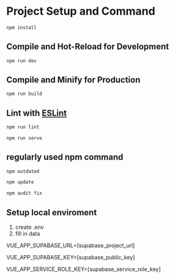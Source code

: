 # Project Setup and Command

```sh
npm install
```

## Compile and Hot-Reload for Development

```sh
npm run dev
```

## Compile and Minify for Production

```sh
npm run build
```

## Lint with [ESLint](https://eslint.org/)

```sh
npm run lint
```

```sh
npm run serve
```

## regularly used npm command

```sh
npm outdated
```

```sh
npm update
```

```sh
npm audit fix
```
## Setup local enviroment
1. create .env
2. fill in data

VUE_APP_SUPABASE_URL=[supabase_project_url]

VUE_APP_SUPABASE_KEY=[supabase_public_key]

VUE_APP_SERVICE_ROLE_KEY=[supabase_service_role_key]

